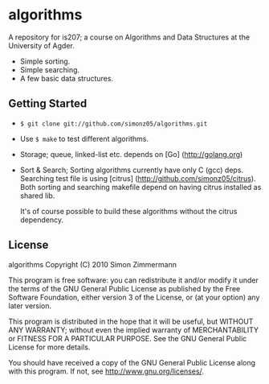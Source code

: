 algorithms
======
A repository for is207; a course on Algorithms and Data Structures 
at the University of Agder.

* Simple sorting.
* Simple searching.
* A few basic data structures.

Getting Started
---------------

*   `$ git clone git://github.com/simonz05/algorithms.git`
*   Use `$ make` to test different algorithms.
*   Storage; queue, linked-list etc. depends on [Go] (http://golang.org)
*   Sort & Search; Sorting algorithms currently have only C (gcc) deps.
    Searching test file is using [citrus] (http://github.com/simonz05/citrus). Both
    sorting and searching makefile depend on having citrus installed as
    shared lib.
         
    It's of course possible to build these algorithms without the citrus
    dependency.
  

License
-------
algorithms
Copyright (C) 2010  Simon Zimmermann

This program is free software: you can redistribute it and/or modify
it under the terms of the GNU General Public License as published by
the Free Software Foundation, either version 3 of the License, or
(at your option) any later version.

This program is distributed in the hope that it will be useful,
but WITHOUT ANY WARRANTY; without even the implied warranty of
MERCHANTABILITY or FITNESS FOR A PARTICULAR PURPOSE.  See the
GNU General Public License for more details.

You should have received a copy of the GNU General Public License
along with this program.  If not, see <http://www.gnu.org/licenses/>.
 
